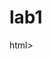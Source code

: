 # lab1
<html>
    <head>
    <title>Hello World</title>html>
      <font colour="red">
    </head>
    
